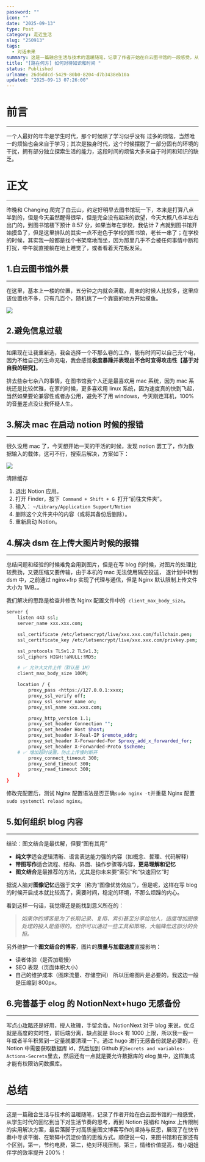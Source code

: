 ```yaml
---
password: ""
icon: ""
date: "2025-09-13"
type: Post
category: 走近生活
slug: "250913"
tags:
  - 对话未来
summary: 这是一篇融合生活与技术的温暖随笔，记录了作者开始在白云图书馆的一段感受，从学生时代的回忆到当下对生活节奏的思考，再到 Notion 报错和 Nginx 上传限制的实用解决方案，再到落脚于对高质量图文博客写作的坚持与反思，最后复习了基于elog的无感备份，展现了在快节奏中寻求平衡、在琐碎中沉淀价值的思维方式。顺便说一句，来图书馆和在家还有个区别，第一，节约电费，第二，绝对环境压制，第三，情绪价值提高，有小姐姐伴学的效率提升200%！
title: "[路在何方] 如何对待知识和时间 "
status: Published
urlname: 26d6ddcd-5429-80b0-8204-d7b3438eb10a
updated: "2025-09-13 07:26:00"
---
```


# 前言

---

一个人最好的年华是学生时代，那个时候除了学习似乎没有 过多的烦恼，当然唯一的烦恼也会来自于学习；其次是独身时代，这个时候摆脱了一部分固有的环境的干扰，拥有部分独立探索生活的能力，这段时间的烦恼大多来自于时间和知识的缺乏。

# 正文

---

昨晚和 Changing 爬完了白云山，约定好明早去图书馆玩一下，本来是打算八点半到的，但是今天虽然醒得很早，但是完全没有起床的欲望，今天大概八点半左右出门的，到图书馆楼下预计 8:57 分，如果当年在学校，我估计 7 点就到图书馆开始摸鱼了，但是这里排队的其实一点不逊色于学校的图书馆，老长一串了；在学校的时候，其实我一般都是找个书架席地而坐，因为那里几乎不会被任何事情中断和打扰，中午就直接躺在地上睡觉了，或者看着天花板发呆。

## 1.白云图书馆外景

---

在这里，基本上一楼的位置，五分钟之内就会满载，周末的时候人比较多，这里应该位置也不多，只有几百个，随机挑了一个靠窗的地方开始摸鱼。

![](https://bu.dusays.com/2025/09/13/68c50880391e1.jpeg)

## 2.避免信息过载

---

如果现在让我重新选，我会选择一个不那么卷的工作，能有时间可以自己充个电，因为不给自己的生命充电，我会感觉**极度暴躁并表现出不合时宜得攻击性【基于对自我的研究】**。

排去些杂七杂八的事情，在图书馆我个人还是最喜欢用 mac 系统，因为 mac 系统还是比较优雅，在家的时候，更多喜欢用 linux 系统，因为速度真的快到飞起，当然如果要论兼容性或者办公用，避免不了用 windows，今天刚连耳机，100%的音量差点没让我怀疑人生。

## 3.解决 mac 在启动 notion 时候的报错

---

很久没用 mac 了，今天想开始一天的干活的时候，发现 notion 罢工了，作为数据输入的载体，这可不行，搜索后解决，方案如下：

![](https://bu.dusays.com/2025/09/13/68c508814d0ae.png)

清除缓存

1. 退出 Notion 应用。
2. 打开 Finder，按下  `Command + Shift + G`  打开“前往文件夹”。
3. 输入：
   `~/Library/Application Support/Notion`
4. 删除这个文件夹中的内容（或将其备份后删除）。
5. 重新启动 Notion。

## 4.解决 dsm 在上传大图片时候的报错

---

总结问题和经验的时候难免会用到图片，但是在写 blog 的时候，对图片的处理比较费劲，又要压缩又要传输，由于本机的 mac 无法使用隔空投送， 遂计划中转到 dsm 中，之前通过 nginx+frp 实现了代理与通信，但是 Nginx 默认限制上传文件大小为 1MB。。

我们解决的思路是检查并修改 Nginx 配置文件中的  `client_max_body_size`。

```bash
server {
    listen 443 ssl;
    server_name xxx.xxx.com;

    ssl_certificate /etc/letsencrypt/live/xxx.xxx.com/fullchain.pem;
    ssl_certificate_key /etc/letsencrypt/live/xxx.xxx.com/privkey.pem;

    ssl_protocols TLSv1.2 TLSv1.3;
    ssl_ciphers HIGH:!aNULL:!MD5;

    # ✅ 允许大文件上传（默认是 1M）
    client_max_body_size 100M;

    location / {
        proxy_pass <https://127.0.0.1:xxxx;
        proxy_ssl_verify off;
        proxy_ssl_server_name on;
        proxy_ssl_name xxx.xxx.com;

        proxy_http_version 1.1;
        proxy_set_header Connection "";
        proxy_set_header Host $host;
        proxy_set_header X-Real-IP $remote_addr;
        proxy_set_header X-Forwarded-For $proxy_add_x_forwarded_for;
        proxy_set_header X-Forwarded-Proto $scheme;
    # ✅ 增加超时设置，防止上传慢时断开
        proxy_connect_timeout 300;
        proxy_send_timeout 300;
        proxy_read_timeout 300;
    }
}

```

修改完配置后，测试 Nginx 配置语法是否正确`sudo nginx -t`并重载 Nginx 配置 `sudo systemctl reload nginx`。

## 5.如何组织 blog 内容

---

结论：图文结合是最优解，但要“图有其用”

- **纯文字**适合逻辑清晰、语言表达能力强的内容（如概念、哲理、代码解释）
- **带图写作**适合流程、结构、界面、操作步骤等内容，**更易理解和记忆**
- **图文结合**是最推荐的方法，尤其是你未来要“索引”和“快速回忆”时

据说人脑对**图像记忆**远强于文字（称为“图像优势效应”），但是呢，这样在写 blog 的时候开启成本就比较高了，需要时间，稳定的环境，不那么烦躁的内心。

看到这样一句话，我觉得还是能找到意义所在的：

> _如果你的博客是为了长期记录、复用、索引甚至分享给他人，适度增加图像处理的投入是值得的。但你可以通过一些工具和策略，大幅降低这部分的负担。_

另外维护一个**图文结合的博客**，图片的**质量与加载速度**直接影响：

- 读者体验（是否加载慢）
- SEO 表现（页面体积大小）
- 自己的维护成本（图床流量、存储空间）
  所以压缩图片是必要的，我这边一般是压缩到 800px。

## 6.完善基于 elog 的 NotionNext+hugo 无感备份

---

写点[小攻略](https://hugo.matrixcore.top/posts/推荐/elog/)还是好用，授人玫瑰，手留余香。NotionNext 对于 blog 来说，优点就是高度的实时性，前后端分离，缺点就是 Block 有 1000 上限，所以我一般一年或者半年积累到一定量就要清理一下。通过 hugo 进行无感备份就是必要的，在 Notion 中需要获取数据库 id，然后加到 Github 的`Secrets and variables-Actions-Secrets`里去，然后还有一点就是要允许数据库的 elog 集中，这样集成才能有权限访问数据库。

# 总结

---

这是一篇融合生活与技术的温暖随笔，记录了作者开始在白云图书馆的一段感受，从学生时代的回忆到当下对生活节奏的思考，再到 Notion 报错和 Nginx 上传限制的实用解决方案，最后落脚于对高质量图文博客写作的坚持与反思，展现了在快节奏中寻求平衡、在琐碎中沉淀价值的思维方式。顺便说一句，来图书馆和在家还有个区别，第一，节约电费，第二，绝对环境压制，第三，情绪价值提高，有小姐姐伴学的效率提升 200%！
